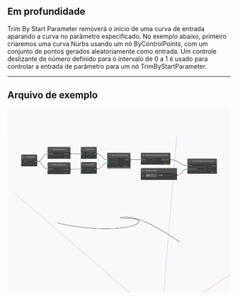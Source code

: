 ## Em profundidade
Trim By Start Parameter removerá o início de uma curva de entrada aparando a curva no parâmetro especificado. No exemplo abaixo, primeiro criaremos uma curva Nurbs usando um nó ByControlPoints, com um conjunto de pontos gerados aleatoriamente como entrada. Um controle deslizante de número definido para o intervalo de 0 a 1 é usado para controlar a entrada de parâmetro para um nó TrimByStartParameter.
___
## Arquivo de exemplo

![TrimByStartParameter](./Autodesk.DesignScript.Geometry.Curve.TrimByStartParameter_img.jpg)

